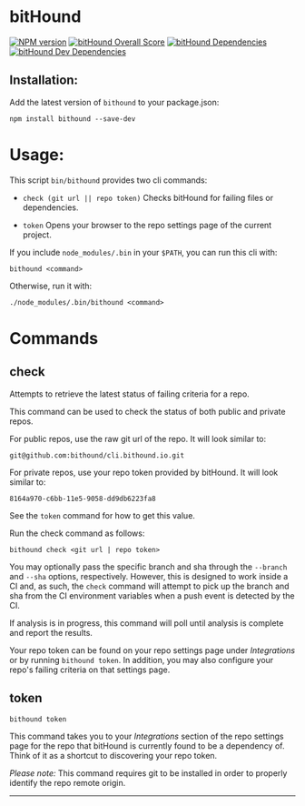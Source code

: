# bitHound

[![NPM version][npm-image]][npm-url]
[![bitHound Overall Score](https://www.bithound.io/projects/badges/f907f2c0-bfbd-11e5-b2ad-73729a2991e3/score.svg)](https://www.bithound.io/github/bithound/cli.bithound.io)
[![bitHound Dependencies](https://www.bithound.io/projects/badges/f907f2c0-bfbd-11e5-b2ad-73729a2991e3/dependencies.svg)](https://www.bithound.io/github/bithound/cli.bithound.io/master/dependencies/npm)
[![bitHound Dev Dependencies](https://www.bithound.io/projects/badges/f907f2c0-bfbd-11e5-b2ad-73729a2991e3/devDependencies.svg)](https://www.bithound.io/github/bithound/cli.bithound.io/master/dependencies/npm)

## Installation:
Add the latest version of `bithound` to your package.json:

```
npm install bithound --save-dev
```

# Usage:
This script `bin/bithound` provides two cli commands:

  - `check (git url || repo token)` Checks bitHound for failing files or dependencies.
  
  - `token` Opens your browser to the repo settings page of the current project.
  
If you include `node_modules/.bin` in your `$PATH`, you can run this cli with:

```
bithound <command>
```

Otherwise, run it with: 

```
./node_modules/.bin/bithound <command>
```

# Commands

## check
Attempts to retrieve the latest status of failing criteria for a repo.

This command can be used to check the status of both public and private repos.

For public repos, use the raw git url of the repo. It will look similar to:

```
git@github.com:bithound/cli.bithound.io.git
```

For private repos, use your repo token provided by bitHound. It will look similar to:

```
8164a970-c6bb-11e5-9058-dd9db6223fa8
```

See the `token` command for how to get this value.

Run the check command as follows:

```
bithound check <git url | repo token>
```

You may optionally pass the specific branch and sha through the `--branch` and `--sha` options, respectively. However, this is 
designed to work inside a CI and, as such, the `check` command will attempt to pick up the branch and sha from the CI environment variables
when a push event is detected by the CI.

If analysis is in progress, this command will poll until analysis is complete and report the results.

Your repo token can be found on your repo settings page under _Integrations_ or by running `bithound token`. In addition, you may also configure your repo's failing criteria on that settings page.

## token

```
bithound token
```

This command takes you to your _Integrations_ section of the repo settings page for the repo that bitHound is currently found to be
a dependency of. Think of it as a shortcut to discovering your repo token.

*Please note:* This command requires git to be installed in order to properly identify the repo remote origin.

---
[npm-url]: https://npmjs.org/package/bithound
[npm-image]: https://img.shields.io/npm/v/bithound.svg

